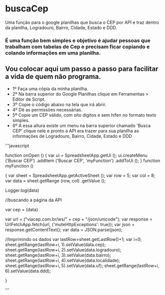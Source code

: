 # buscaCep
Uma função para o google planilhas que busca o CEP por API e traz dentro da planilha, Logradouro, Bairro, Cidade, Estado e DDD.


### É uma função bem simples e objetivo é ajudar pessoas que trabalham com tabelas de Cep e precisam ficar copiando e colando informações em uma planilha. 

## Vou colocar aqui um passo a passo para facilitar a vida de quem não programa.

- 1º Faça uma cópia da minha planilha.
- 2º Na barra superior do Google Planilhas clique em Ferramentas > Editor de Script.
- 3º Copie o código abaixo na tela que irá abrir.
- 4º Dê as permissões necessárias. 
- 5º Copie um CEP válido, com oito digitos e sem hifen no formato texto simples. 
- 6º A essa altura existe um menu na barra superior chamado 'Busca CEP' clique nele e pronto a API era trazer para sua planilha as informações de  Logradouro, Bairro, Cidade, Estado e DDD

'''javascript

function onOpen () 
{
  var ui = SpreadsheetApp.getUi ();
  ui.createMenu ('Buscar CEP')
      .addItem ('Buscar CEP', 'myFunction')
      .addToUi ();
}
function myFunction () 

{
   var sheet = SpreadsheetApp.getActiveSheet ();
   var row = 5;
   var col = 8;
   var data = sheet.getRange (row, col) .getValue ();

   Logger.log(data)


//buscando a página da API

var cep = (data)

var url = ("viacep.com.br/ws/" + cep + "/json/unicode");
var response = UrlFetchApp.fetch(url, {'muteHttpExceptions': true});
var json = response.getContentText();
var data = JSON.parse(json);

//Imprimindo os dados
var lastRow=sheet.getLastRow()+1;
var i=0;
sheet.getRange(lastRow+i, 1).setValue(data.cep);
sheet.getRange(lastRow+i, 2).setValue(data.logradouro);
sheet.getRange(lastRow+i, 3).setValue(data.bairro);
sheet.getRange(lastRow+i, 4).setValue(data.localidade);
sheet.getRange(lastRow+i, 5).setValue(data.uf);
sheet.getRange(lastRow+i, 6).setValue(data.ddd);

}

'''
